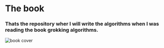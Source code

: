 # The book

### Thats the repository wher I will write the algorithms when I was reading the book grokking algorithms.

![book cover](https://m.media-amazon.com/images/I/81BdMC18EUL._SL1500_.jpg)
